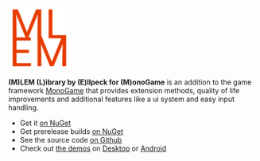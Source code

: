<img src="Logo.svg" width="25%" >

**(M)LEM (L)ibrary by (E)llpeck for (M)onoGame** is an addition to the game framework [MonoGame](https://www.monogame.net/) that provides extension methods, quality of life improvements and additional features like a ui system and easy input handling.

- Get it [on NuGet](https://www.nuget.org/packages?q=mlem)
- Get prerelease builds [on NuGet](https://nuget.ellpeck.de)
- See the source code [on Github](https://github.com/Ellpeck/MLEM)
- Check out [the demos](https://github.com/Ellpeck/MLEM/tree/master/Demos) on [Desktop](https://github.com/Ellpeck/MLEM/tree/master/Demos.DesktopGL) or [Android](https://github.com/Ellpeck/MLEM/tree/master/Demos.Android)
